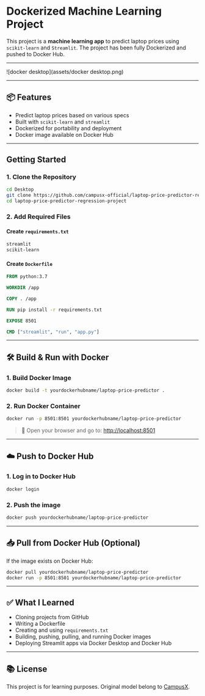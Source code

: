 # Dockerized Machine Learning Project

This project is a **machine learning app** to predict laptop prices using `scikit-learn` and `Streamlit`. The project has been fully Dockerized and pushed to Docker Hub.

---

![docker desktop](assets/docker desktop.png)

---

## 📦 Features

- Predict laptop prices based on various specs
- Built with `scikit-learn` and `streamlit`
- Dockerized for portability and deployment
- Docker image available on Docker Hub

---

## Getting Started

### 1. Clone the Repository

```bash
cd Desktop
git clone https://github.com/campusx-official/laptop-price-predictor-regression-project.git
cd laptop-price-predictor-regression-project
```

### 2. Add Required Files

#### Create `requirements.txt`

```txt
streamlit
scikit-learn
```

#### Create `Dockerfile`

```Dockerfile
FROM python:3.7

WORKDIR /app

COPY . /app

RUN pip install -r requirements.txt

EXPOSE 8501

CMD ["streamlit", "run", "app.py"]
```

---

## 🛠️ Build & Run with Docker

### 1. Build Docker Image

```bash
docker build -t yourdockerhubname/laptop-price-predictor .
```

### 2. Run Docker Container

```bash
docker run -p 8501:8501 yourdockerhubname/laptop-price-predictor
```

> 🔗 Open your browser and go to: [http://localhost:8501](http://localhost:8501)

---

## ☁️ Push to Docker Hub

### 1. Log in to Docker Hub

```bash
docker login
```

### 2. Push the image

```bash
docker push yourdockerhubname/laptop-price-predictor
```

---

## 📥 Pull from Docker Hub (Optional)

If the image exists on Docker Hub:

```bash
docker pull yourdockerhubname/laptop-price-predictor
docker run -p 8501:8501 yourdockerhubname/laptop-price-predictor
```

---

## ✅ What I Learned

- Cloning projects from GitHub
- Writing a Dockerfile
- Creating and using `requirements.txt`
- Building, pushing, pulling, and running Docker images
- Deploying Streamlit apps via Docker Desktop and Docker Hub

---

## 📚 License

This project is for learning purposes. Original model belong to [CampusX](https://github.com/campusx-official).
